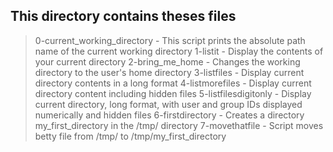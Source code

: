 ## This directory contains theses files

> 0-current_working_directory - This script prints the absolute path name of the current working directory
> 1-listit - Display the contents of your current directory
> 2-bring_me_home - Changes the working directory to the user's home directory
> 3-listfiles - Display current directory contents in a long format
> 4-listmorefiles - Display current directory content including hidden files
> 5-listfilesdigitonly - Display current directory, long format, with user and group IDs displayed numerically and hidden files
> 6-firstdirectory - Creates a directory my_first_directory in the /tmp/ directory
> 7-movethatfile - Script moves betty file from /tmp/ to /tmp/my_first_directory
